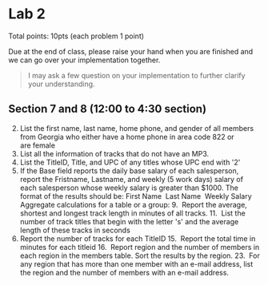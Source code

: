 # Lab 2

Total points: 10pts (each problem 1 point)

Due at the end of class, please raise your hand when you are finished and we can go over your implementation together.

> I may ask a few question on your implementation to further clarify your understanding.

## Section 7 and 8 (12:00 to 4:30 section)

2. List the first name, last name, home phone, and gender of all members from Georgia who either have a home phone in area code 822 or are female
3. List all the information of tracks that do not have an MP3.
4. List the TitleID, Title, and UPC of any titles whose UPC end with '2'
8. If the Base field reports the daily base salary of each salesperson, report the Fristname, Lastname, and weekly (5 work days) salary of each salesperson whose weekly salary is greater than $1000. The format of the results should be:
First Name  Last Name  Weekly Salary
Aggregate calculations for a table or a group:
9.  Report the average, shortest and longest track length in minutes of all tracks.
11.  List the number of track titles that begin with the letter 's' and the average length of these tracks in seconds
14. Report the number of tracks for each TitleID
15.  Report the total time in minutes for each titleid
16.  Report region and the number of members in each region in the members table. Sort the results by the region.
23.  For any region that has more than one member with an e-mail address, list the region and the number of members with an e-mail address.
